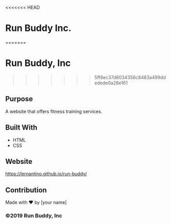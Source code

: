 <<<<<<< HEAD
# Run Buddy Inc.
=======
# Run Buddy, Inc
>>>>>>> 5ff8ec37d6034356c8483a499ddedede0a28e161

## Purpose
A website that offers fitness training services. 

## Built With
* HTML
* CSS

## Website
https://lernantino.github.io/run-buddy/

## Contribution
Made with ❤️ by [your name]

### ©️2019 Run Buddy, Inc 
